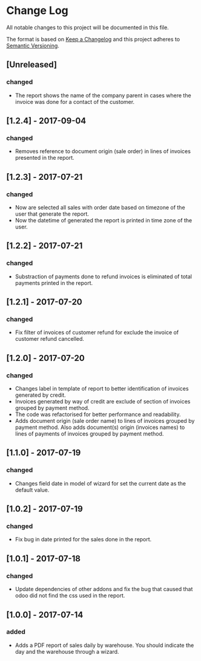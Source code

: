 # Change Log
All notable changes to this project will be documented in this file.

The format is based on [Keep a Changelog](http://keepachangelog.com/)
and this project adheres to [Semantic Versioning](http://semver.org/).

## [Unreleased]
### changed
- The report shows the name of the company parent in cases where the invoice was done for a contact of the customer.

## [1.2.4] - 2017-09-04
### changed
- Removes reference to document origin (sale order) in lines of invoices presented in the report.

## [1.2.3] - 2017-07-21
### changed
- Now are selected all sales with order date based on timezone of the user that generate the report.
- Now the datetime of generated the report is printed in time zone of the user.

## [1.2.2] - 2017-07-21
### changed
- Substraction of payments done to refund invoices is eliminated of total payments printed in the report.

## [1.2.1] - 2017-07-20
### changed
- Fix filter of invoices of customer refund for exclude the invoice of customer refund cancelled.

## [1.2.0] - 2017-07-20
### changed
- Changes label in template of report to better identification of invoices generated by credit.
- Invoices generated by way of credit are exclude of section of invoices grouped by payment method.
- The code was refactorised for better performance and readability.
- Adds document origin (sale order name) to lines of invoices grouped by payment method. Also adds document(s) origin (invoices names) to lines of payments of invoices grouped by payment method.

## [1.1.0] - 2017-07-19
### changed
- Changes field date in model of wizard for set the current date as the default value.

## [1.0.2] - 2017-07-19
### changed
- Fix bug in date printed for the sales done in the report.

## [1.0.1] - 2017-07-18
### changed
- Update dependencies of other addons and fix the bug that caused that odoo did not find the css used in the report.

## [1.0.0] - 2017-07-14
### added
- Adds a PDF report of sales daily by warehouse. You should indicate the day and the warehouse through a wizard.
